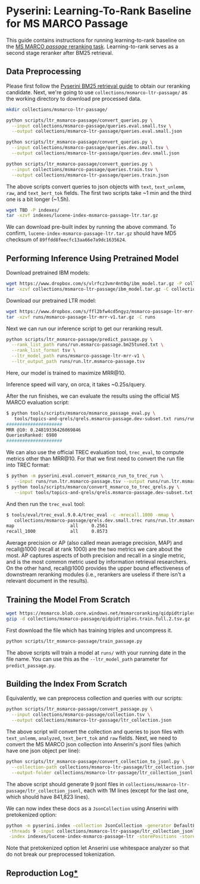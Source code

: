 # Pyserini: Learning-To-Rank Baseline for MS MARCO Passage

This guide contains instructions for running learning-to-rank baseline on the [MS MARCO *passage* reranking task](https://microsoft.github.io/msmarco/).
Learning-to-rank serves as a second stage reranker after BM25 retrieval.

## Data Preprocessing

Please first follow the [Pyserini BM25 retrieval guide](experiments-msmarco-passage.md) to obtain our reranking candidate.
Next, we're going to use `collections/msmarco-ltr-passage/` as the working directory to download pre processed data.

```bash
mkdir collections/msmarco-ltr-passage/

python scripts/ltr_msmarco-passage/convert_queries.py \
  --input collections/msmarco-passage/queries.eval.small.tsv \
  --output collections/msmarco-ltr-passage/queries.eval.small.json 

python scripts/ltr_msmarco-passage/convert_queries.py \
  --input collections/msmarco-passage/queries.dev.small.tsv \
  --output collections/msmarco-ltr-passage/queries.dev.small.json

python scripts/ltr_msmarco-passage/convert_queries.py \
  --input collections/msmarco-passage/queries.train.tsv \
  --output collections/msmarco-ltr-passage/queries.train.json
```

The above scripts convert queries to json objects with `text`, `text_unlemm`, `raw`, and `text_bert_tok` fields.
The first two scripts take ~1 min and the third one is a bit longer (~1.5h).

```bash
wget TBD -P indexes/ 
tar -xzvf indexes/lucene-index-msmarco-passage-ltr.tar.gz 
```

We can download pre-built index by running the above command.
To confirm, `lucene-index-msmarco-passage-ltr.tar.gz` should have MD5 checksum of `89ffdd8feecfc13aa66e7a9dc1635624`.

## Performing Inference Using Pretrained Model

Download pretrained IBM models:

```bash
wget https://www.dropbox.com/s/vlrfcz3vmr4nt0q/ibm_model.tar.gz -P collections/msmarco-ltr-passage/
tar -xzvf collections/msmarco-ltr-passage/ibm_model.tar.gz -C collections/msmarco-ltr-passage/
```

Download our pretrained LTR model:

```bash
wget https://www.dropbox.com/s/ffl2bfw4cd5ngyz/msmarco-passage-ltr-mrr-v1.tar.gz-P runs/
tar -xzvf runs/msmarco-passage-ltr-mrr-v1.tar.gz -C runs
```

Next we can run our inference script to get our reranking result.

```bash
python scripts/ltr_msmarco-passage/predict_passage.py \
  --rank_list_path runs/run.msmarco-passage.bm25tuned.txt \
  --rank_list_format tsv \
  --ltr_model_path runs/msmarco-passage-ltr-mrr-v1 \
  --ltr_output_path runs/run.ltr.msmarco-passage.tsv 
```

Here, our model is trained to maximize MRR@10.

Inference speed will vary, on orca, it takes ~0.25s/query.

After the run finishes, we can evaluate the results using the official MS MARCO evaluation script:


```bash
$ python tools/scripts/msmarco/msmarco_passage_eval.py \
   tools/topics-and-qrels/qrels.msmarco-passage.dev-subset.txt runs/run.ltr.msmarco-passage.tsv
#####################
MRR @10: 0.24819336426069846
QueriesRanked: 6980
#####################
```

We can also use the official TREC evaluation tool, `trec_eval`, to compute metrics other than MRR@10.
For that we first need to convert the run file into TREC format:

```bash
$ python -m pyserini.eval.convert_msmarco_run_to_trec_run \
   --input runs/run.ltr.msmarco-passage.tsv --output runs/run.ltr.msmarco-passage.trec
$ python tools/scripts/msmarco/convert_msmarco_to_trec_qrels.py \
   --input tools/topics-and-qrels/qrels.msmarco-passage.dev-subset.txt --output collections/msmarco-passage/qrels.dev.small.trec
```

And then run the `trec_eval` tool:

```bash
$ tools/eval/trec_eval.9.0.4/trec_eval -c -mrecall.1000 -mmap \
   collections/msmarco-passage/qrels.dev.small.trec runs/run.ltr.msmarco-passage.trec
map                     all     0.2561
recall_1000             all     0.8573         	
```

Average precision or AP (also called mean average precision, MAP) and recall@1000 (recall at rank 1000) are the two metrics we care about the most.
AP captures aspects of both precision and recall in a single metric, and is the most common metric used by information retrieval researchers.
On the other hand, recall@1000 provides the upper bound effectiveness of downstream reranking modules (i.e., rerankers are useless if there isn't a relevant document in the results).

## Training the Model From Scratch

```bash
wget https://msmarco.blob.core.windows.net/msmarcoranking/qidpidtriples.train.full.2.tsv.gz -P collections/msmarco-passage/	
gzip -d collections/msmarco-passage/qidpidtriples.train.full.2.tsv.gz
```
First download the file which has training triples and uncompress it.

```bash
python scripts/ltr_msmarco-passage/train_passage.py   	
```
The above scripts will train a model at `runs/` with your running date in the file name. You can use this as the `--ltr_model_path` parameter for `predict_passage.py`.

## Building the Index From Scratch

Equivalently, we can preprocess collection and queries with our scripts:

```bash
python scripts/ltr_msmarco-passage/convert_passage.py \
  --input collections/msmarco-passage/collection.tsv \
  --output collections/msmarco-ltr-passage/ltr_collection.json 
```

The above script will convert the collection and queries to json files with `text_unlemm`, `analyzed`, `text_bert_tok` and `raw` fields.
Next, we need to convert the MS MARCO json collection into Anserini's jsonl files (which have one json object per line):

```bash
python scripts/ltr_msmarco-passage/convert_collection_to_jsonl.py \
  --collection-path collections/msmarco-ltr-passage/ltr_collection.json \
  --output-folder collections/msmarco-ltr-passage/ltr_collection_jsonl 
```
The above script should generate 9 jsonl files in `collections/msmarco-ltr-passage/ltr_collection_jsonl`, each with 1M lines (except for the last one, which should have 841,823 lines).

We can now index these docs as a `JsonCollection` using Anserini with pretokenized option:

```bash
python -m pyserini.index -collection JsonCollection -generator DefaultLuceneDocumentGenerator \
 -threads 9 -input collections/msmarco-ltr-passage/ltr_collection_jsonl  \
 -index indexes/lucene-index-msmarco-passage-ltr -storePositions -storeDocvectors -storeRaw -pretokenized
```

Note that pretokenized option let Anserini use whitespace analyzer so that do not break our preprocessed tokenization.

## Reproduction Log[*](reproducibility.md)